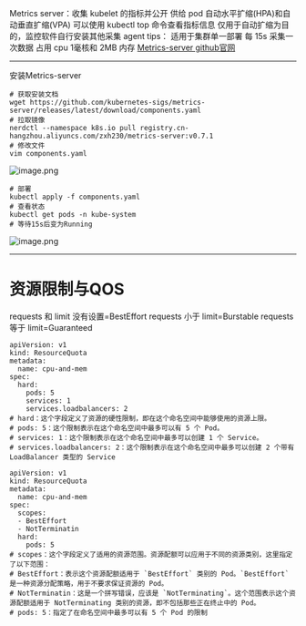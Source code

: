 Metrics server：收集 kubelet 的指标并公开
供给 pod 自动水平扩缩(HPA)和自动垂直扩缩(VPA)
可以使用 kubectl top 命令查看指标信息
仅用于自动扩缩为目的，监控软件自行安装其他采集 agent
tips：
适用于集群单一部署
每 15s 采集一次数据
占用 cpu 1毫核和 2MB 内存
[Metrics-server github官网](https://github.com/kubernetes-sigs/metrics-server)
******
安装Metrics-server
```shell
# 获取安装文档
wget https://github.com/kubernetes-sigs/metrics-server/releases/latest/download/components.yaml
# 拉取镜像
nerdctl --namespace k8s.io pull registry.cn-hangzhou.aliyuncs.com/zxh230/metrics-server:v0.7.1
# 修改文件
vim components.yaml
```
![image.png](https://gitee.com/zhaojiedong/img/raw/master/202408051104666.png)

```shell
# 部署
kubectl apply -f components.yaml
# 查看状态
kubectl get pods -n kube-system
# 等待15s后变为Running
```
![image.png](https://gitee.com/zhaojiedong/img/raw/master/202408051105049.png)

******
# 资源限制与QOS

requests 和 limit 没有设置=BestEffort
requests 小于 limit=Burstable
requests 等于 limit=Guaranteed


```shell
apiVersion: v1
kind: ResourceQuota
metadata:
  name: cpu-and-mem
spec:
  hard:
    pods: 5
    services: 1
    services.loadbalancers: 2
# hard：这个字段定义了资源的硬性限制，即在这个命名空间中能够使用的资源上限。
# pods: 5：这个限制表示在这个命名空间中最多可以有 5 个 Pod。
# services: 1：这个限制表示在这个命名空间中最多可以创建 1 个 Service。
# services.loadbalancers: 2：这个限制表示在这个命名空间中最多可以创建 2 个带有 LoadBalancer 类型的 Service
```

```shell
apiVersion: v1
kind: ResourceQuota
metadata:
  name: cpu-and-mem
spec:
  scopes:
  - BestEffort
  - NotTerminatin
  hard:
    pods: 5
# scopes：这个字段定义了适用的资源范围。资源配额可以应用于不同的资源类别，这里指定了以下范围：
# BestEffort：表示这个资源配额适用于 `BestEffort` 类别的 Pod。`BestEffort` 是一种资源分配策略，用于不要求保证资源的 Pod。
# NotTerminatin：这是一个拼写错误，应该是 `NotTerminating`。这个范围表示这个资源配额适用于 NotTerminating 类别的资源，即不包括那些正在终止中的 Pod。
# pods: 5：指定了在命名空间中最多可以有 5 个 Pod 的限制
```